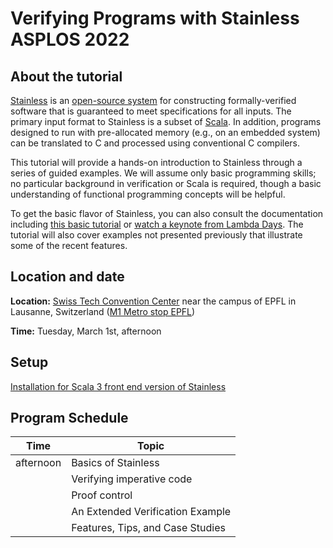# Verifying Programs with Stainless ASPLOS 2022

## About the tutorial
[Stainless](https://stainless.epfl.ch/) is an [open-source system](https://github.com/epfl-lara/stainless) for constructing formally-verified software
that is guaranteed to meet specifications for all inputs.
The primary input format to Stainless is a subset of [Scala](https://www.scala-lang.org/).
In addition, programs designed to run with pre-allocated memory (e.g., on an embedded system)
can be translated to C and processed using conventional C compilers.

This tutorial will provide a hands-on introduction to Stainless through a
series of guided examples. We will assume only basic programming skills; no
particular background in verification or Scala is required, though a basic
understanding of functional programming concepts will be helpful.

To get the basic flavor of Stainless, you can also consult the documentation including [this basic tutorial](https://epfl-lara.github.io/stainless/tutorial.html) or [watch a keynote from Lambda Days](https://www.youtube.com/watch?v=dkO59PTcNxA). The tutorial will also cover examples not presented previously that illustrate some of the recent features.

## Location and date
**Location:** [Swiss Tech Convention Center](https://www.stcc.ch/) near the campus of EPFL in Lausanne, Switzerland ([M1 Metro stop EPFL](https://goo.gl/maps/A3Sm4VGxWsoPrzX27))

**Time:** Tuesday, March 1st, afternoon

## Setup

[Installation for Scala 3 front end version of Stainless](https://github.com/epfl-lara/stainless/blob/scala-3.x/core/src/sphinx/installation.rst)

## Program Schedule

| Time     | Topic                            |
|----------|----------------------------------|
|afternoon | Basics of Stainless              |
|          | Verifying imperative code        |
|          | Proof control                    |
|          | An Extended Verification Example |
|          | Features, Tips, and Case Studies |
